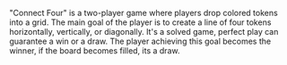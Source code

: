 "Connect Four" is a two-player game where players drop colored tokens into a grid. The main goal of the player is to create a line of four tokens horizontally, vertically, or diagonally. It's a solved game, perfect play can guarantee a win or a draw. The player achieving this goal becomes the winner, if the board becomes filled, its a draw.
